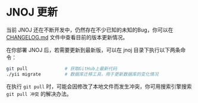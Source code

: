 JNOJ 更新
==========

当前 JNOJ 还在不断开发中，仍然存在不少已知的未知的Bug，你可以在 [CHANGELOG.md](../CHANGELOG.md) 文件中查看目前的版本更新情况。

在你部署 JNOJ 后，若需要更新到最新版，可以在 jnoj 目录下执行以下两条命令：

```bash
git pull              # 获取GitHub上最新代码
./yii migrate         # 数据库迁移工具，用于更新数据库的变化情况
```

在执行 `git pull` 时，可能会因修改了本地文件而发生冲突，你可用搜索引擎搜索`git pull 冲突` 的解决办法。
